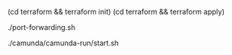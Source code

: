 (cd terraform && terraform init)
(cd terraform && terraform apply)

./port-forwarding.sh

./camunda/camunda-run/start.sh
